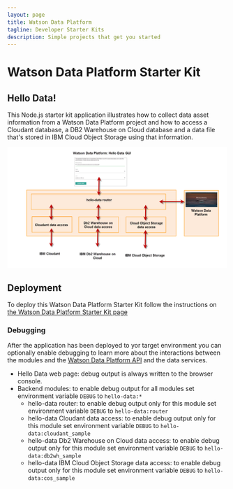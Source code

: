 ```yaml
---
layout: page
title: Watson Data Platform
tagline: Developer Starter Kits
description: Simple projects that get you started
---
```

# Watson Data Platform Starter Kit
## Hello Data!

This Node.js starter kit application illustrates how to collect data asset information from a Watson Data Platform project and how to access a Cloudant database, a DB2 Warehouse on Cloud database and a data file that's stored in IBM Cloud Object Storage using that information.

![overview](img/skit_overview.png)

## Deployment
To deploy this Watson Data Platform Starter Kit follow the instructions on [the Watson Data Platform Starter Kit page](https://dev-console.stage1.bluemix.net/developer/dataplatform/starter-kits)

### Debugging 
After the application has been deployed to yor target environment you can optionally enable debugging to learn more about the interactions between the modules and the [Watson Data Platform API](https://wdp-api-registry.mybluemix.net/api-explorer/) and the data services.
 * Hello Data web page: debug output is always written to the browser console.
 * Backend modules: to enable debug output for all modules set environment variable `DEBUG` to `hello-data:*`
   * hello-data router: to enable debug output only for this module set environment variable `DEBUG` to `hello-data:router`
   * hello-data Cloudant data access: to enable debug output only for this module set environment variable `DEBUG` to `hello-data:cloudant_sample`
   * hello-data Db2 Warehouse on Cloud data access: to enable debug output only for this module set environment variable `DEBUG` to `hello-data:db2wh_sample`
   * hello-data IBM Cloud Object Storage data access: to enable debug output only for this module set environment variable `DEBUG` to `hello-data:cos_sample`